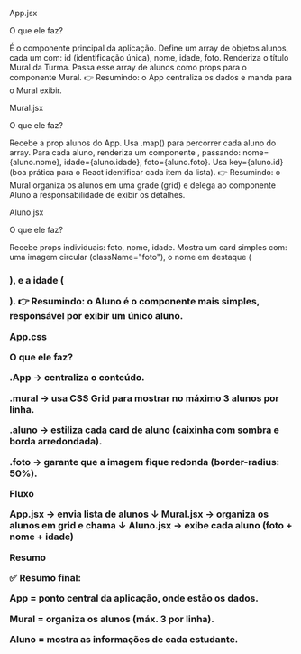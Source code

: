 App.jsx

O que ele faz?

É o componente principal da aplicação.
Define um array de objetos alunos, cada um com:
id (identificação única),
nome,
idade,
foto.
Renderiza o título Mural da Turma.
Passa esse array de alunos como props para o componente Mural.
👉 Resumindo: o App centraliza os dados e manda para o Mural exibir.

Mural.jsx

O que ele faz?

Recebe a prop alunos do App.
Usa .map() para percorrer cada aluno do array.
Para cada aluno, renderiza um componente <Aluno />, passando:
nome={aluno.nome},
idade={aluno.idade},
foto={aluno.foto}.
Usa key={aluno.id} (boa prática para o React identificar cada item da lista).
👉 Resumindo: o Mural organiza os alunos em uma grade (grid) e delega ao componente Aluno a responsabilidade de exibir os detalhes.

Aluno.jsx

O que ele faz?

Recebe props individuais: foto, nome, idade.
Mostra um card simples com:
uma imagem circular (className="foto"),
o nome em destaque (<h3>),
e a idade (<p>).
👉 Resumindo: o Aluno é o componente mais simples, responsável por exibir um único aluno.

App.css

O que ele faz?

.App → centraliza o conteúdo.

.mural → usa CSS Grid para mostrar no máximo 3 alunos por linha.

.aluno → estiliza cada card de aluno (caixinha com sombra e borda arredondada).

.foto → garante que a imagem fique redonda (border-radius: 50%).

Fluxo

App.jsx   →  envia lista de alunos
   ↓
Mural.jsx →  organiza os alunos em grid e chama <Aluno />
   ↓
Aluno.jsx →  exibe cada aluno (foto + nome + idade)


Resumo

✅ Resumo final:

App = ponto central da aplicação, onde estão os dados.

Mural = organiza os alunos (máx. 3 por linha).

Aluno = mostra as informações de cada estudante.